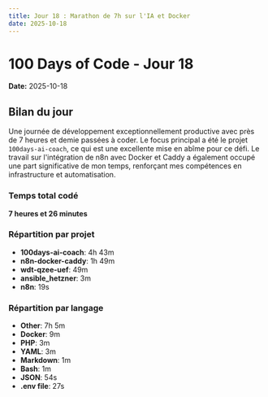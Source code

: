```yaml
---
title: Jour 18 : Marathon de 7h sur l'IA et Docker
date: 2025-10-18
---
```


# 100 Days of Code - Jour 18

**Date:** 2025-10-18

## Bilan du jour

Une journée de développement exceptionnellement productive avec près de 7 heures et demie passées à coder. Le focus principal a été le projet `100days-ai-coach`, ce qui est une excellente mise en abîme pour ce défi. Le travail sur l'intégration de n8n avec Docker et Caddy a également occupé une part significative de mon temps, renforçant mes compétences en infrastructure et automatisation.

### Temps total codé

**7 heures et 26 minutes**

### Répartition par projet

- **100days-ai-coach**: 4h 43m
- **n8n-docker-caddy**: 1h 49m
- **wdt-qzee-uef**: 49m
- **ansible_hetzner**: 3m
- **n8n**: 19s

### Répartition par langage

- **Other**: 7h 5m
- **Docker**: 9m
- **PHP**: 3m
- **YAML**: 3m
- **Markdown**: 1m
- **Bash**: 1m
- **JSON**: 54s
- **.env file**: 27s
